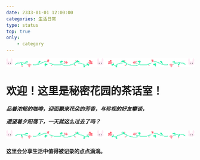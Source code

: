 ```yaml
---
date: 2333-01-01 12:00:00
categories: 生活日常
type: status
top: true
only:
	- category
---
```


<img src="生活日常_intro/分割线3.jpg" style="zoom:150%;" />

# **欢迎！这里是秘密花园的茶话室！**

***品着浓郁的咖啡，迎面飘来花朵的芳香，与珍视的好友攀谈，***

***遥望着夕阳落下，一天就这么过去了吗？***

<img src="生活日常_intro/分割线3.jpg" style="zoom:150%;" />

#### **这里会分享生活中值得被记录的点点滴滴**。